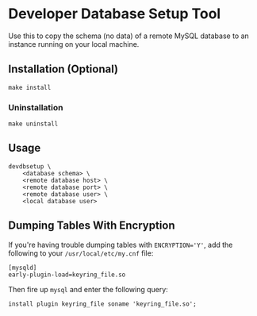 # Developer Database Setup Tool
Use this to copy the schema (no data) of a remote MySQL database to an instance
running on your local machine. 

## Installation (Optional)
```
make install
```

### Uninstallation
```
make uninstall
```

## Usage
```
devdbsetup \
    <database schema> \
    <remote database host> \
    <remote database port> \
    <remote database user> \
    <local database user>
```

## Dumping Tables With Encryption
If you're having trouble dumping tables with `ENCRYPTION='Y'`, add the following to your `/usr/local/etc/my.cnf` file:
```
[mysqld]
early-plugin-load=keyring_file.so
```
Then fire up `mysql` and enter the following query:
```
install plugin keyring_file soname 'keyring_file.so';
```
